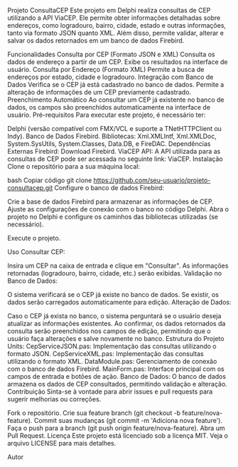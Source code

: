 Projeto ConsultaCEP
Este projeto em Delphi realiza consultas de CEP utilizando a API ViaCEP. Ele permite obter informações detalhadas sobre endereços, como logradouro, bairro, cidade, estado e outras informações, tanto via formato JSON quanto XML. Além disso, permite validar, alterar e salvar os dados retornados em um banco de dados Firebird.

Funcionalidades
Consulta por CEP (Formato JSON e XML)
Consulta os dados de endereço a partir de um CEP.
Exibe os resultados na interface de usuário.
Consulta por Endereço (Formato XML)
Permite a busca de endereços por estado, cidade e logradouro.
Integração com Banco de Dados
Verifica se o CEP já está cadastrado no banco de dados.
Permite a alteração de informações de um CEP previamente cadastrado.
Preenchimento Automático
Ao consultar um CEP já existente no banco de dados, os campos são preenchidos automaticamente na interface de usuário.
Pré-requisitos
Para executar este projeto, é necessário ter:

Delphi (versão compatível com FMX/VCL e suporte a TNetHTTPClient ou Indy).
Banco de Dados Firebird.
Bibliotecas: Xml.XMLIntf, Xml.XMLDoc, System.SysUtils, System.Classes, Data.DB, e FireDAC.
Dependências Externas
Firebird: Download Firebird.
ViaCEP API: A API utilizada para as consultas de CEP pode ser acessada no seguinte link: ViaCEP.
Instalação
Clone o repositório para a sua máquina local:

bash
Copiar código
git clone https://github.com/seu-usuario/projeto-consultacep.git
Configure o banco de dados Firebird:

Crie a base de dados Firebird para armazenar as informações de CEP.
Ajuste as configurações de conexão com o banco no código Delphi.
Abra o projeto no Delphi e configure os caminhos das bibliotecas utilizadas (se necessário).

Execute o projeto.

Uso
Consultar CEP:

Insira um CEP na caixa de entrada e clique em "Consultar".
As informações retornadas (logradouro, bairro, cidade, etc.) serão exibidas.
Validação no Banco de Dados:

O sistema verificará se o CEP já existe no banco de dados. Se existir, os dados serão carregados automaticamente para edição.
Alteração de Dados:

Caso o CEP já exista no banco, o sistema perguntará se o usuário deseja atualizar as informações existentes.
Ao confirmar, os dados retornados da consulta serão preenchidos nos campos de edição, permitindo que o usuário faça alterações e salve novamente no banco.
Estrutura do Projeto
Units:
CepServiceJSON.pas: Implementação das consultas utilizando o formato JSON.
CepServiceXML.pas: Implementação das consultas utilizando o formato XML.
DataModule.pas: Gerenciamento de conexão com o banco de dados Firebird.
MainForm.pas: Interface principal com os campos de entrada e botões de ação.
Banco de Dados:
O banco de dados armazena os dados de CEP consultados, permitindo validação e alteração.
Contribuição
Sinta-se à vontade para abrir issues e pull requests para sugerir melhorias ou correções.

Fork o repositório.
Crie sua feature branch (git checkout -b feature/nova-feature).
Commit suas mudanças (git commit -m 'Adiciona nova feature').
Faça o push para a branch (git push origin feature/nova-feature).
Abra um Pull Request.
Licença
Este projeto está licenciado sob a licença MIT. Veja o arquivo LICENSE para mais detalhes.

Autor

